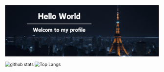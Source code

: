 <!-- Header -->
<div>
  <img src="./githubProfile.png" alt="Hello World.">
</div>
<!-- GitHub Data -->
<div>  
  <p align="left"> 
    <img alt="github stats" height="204px" src="https://github-readme-stats.vercel.app/api?username=imaikosuke&theme=dark&show_icons=ture" />
    <img alt="Top Langs" height="204px" src="https://github-readme-stats.vercel.app/api/top-langs/?username=imaikosuke&layout=compact&show_icons=true&theme=dark" />
  </p>
</div>
